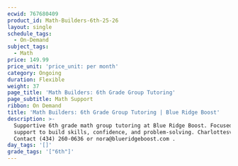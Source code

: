 ```yaml
---
ecwid: 767680409
product_id: Math-Builders-6th-25-26
layout: single
schedule_tags:
  - On-Demand
subject_tags:
  - Math
price: 149.99
price_unit: 'price_unit: per month'
category: Ongoing
duration: Flexible
weight: 37
page_title: 'Math Builders: 6th Grade Group Tutoring'
page_subtitle: Math Support
ribbon: On Demand
title: 'Math Builders: 6th Grade Group Tutoring | Blue Ridge Boost'
description: >-
  Supportive 6th grade math group tutoring at Blue Ridge Boost. Focused math
  support to build skills, confidence, and problem-solving. Charlottesville, VA.
  Contact (434) 260-0636 or nora@blueridgeboost.com .
day_tags: '[]'
grade_tags: '["6th"]'
---
```


